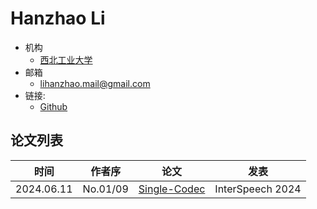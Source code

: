 # Hanzhao Li

- 机构
  - [西北工业大学](../Institutions/NPU_西北工业大学.md)
- 邮箱
  - <lihanzhao.mail@gmail.com>
- 链接:
  - [Github](https://github.com/kkksuper)

## 论文列表

| 时间 | 作者序 | 论文 | 发表 |
|:-:|:-:|---|---|
| 2024.06.11 | No.01/09 | [Single-Codec](../Models/Speech_Neural_Codec/2024.06.11_Single-Codec.md) | InterSpeech 2024 |